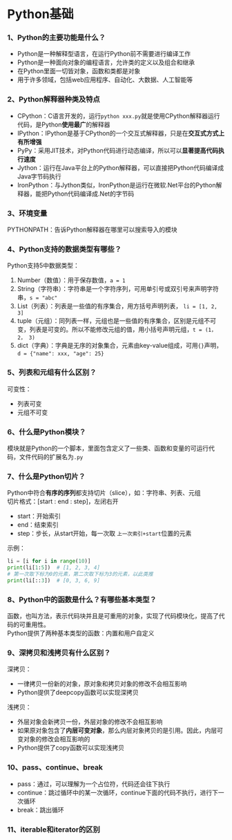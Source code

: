 # Python基础

### 1、Python的主要功能是什么？
- Python是一种解释型语言，在运行Python前不需要进行编译工作
- Python是一种面向对象的编程语言，允许类的定义以及组合和继承
- 在Python里面一切皆对象，函数和类都是对象
- 用于许多领域，包括web应用程序、自动化、大数据、人工智能等

### 2、Python解释器种类及特点
- CPython：C语言开发的，运行`python xxx.py`就是使用CPython解释器运行代码，是Python**使用最广**的解释器
- IPython：IPython是基于CPython的一个交互式解释器，只是在**交互式方式上有所增强**
- PyPy：采用JIT技术，对Python代码进行动态编译，所以可以**显著提高代码执行速度**
- Jython：运行在Java平台上的Python解释器，可以直接把Python代码编译成Java字节码执行
- IronPython：与Jython类似，IronPython是运行在微软.Net平台的Python解释器，能把Python代码编译成.Net的字节码


### 3、环境变量
PYTHONPATH：告诉Python解释器在哪里可以搜索导入的模块

### 4、Python支持的数据类型有哪些？
Python支持5中数据类型：
1. Number（数值）：用于保存数值，`a = 1`
2. String（字符串）：字符串是一个字符序列，可用单引号或双引号来声明字符串，`s = "abc"`
3. List（列表）：列表是一些值的有序集合，用方括号声明列表， `li = [1, 2, 3]`
4. tuple（元组）：同列表一样，元组也是一些值的有序集合，区别是元组不可变，列表是可变的。所以不能修改元组的值，用小括号声明元组，`t = (1， 2， 3)`
5. dict（字典）：字典是无序的对象集合，元素由key-value组成，可用`{}`声明，`d = {"name": xxx, "age": 25}`

### 5、列表和元组有什么区别？
可变性：
- 列表可变
- 元组不可变

### 6、什么是Python模块？
模块就是Python的一个脚本，里面包含定义了一些类、函数和变量的可运行代码，文件代码的扩展名为`.py`

### 7、什么是Python切片？
Python中符合**有序的序列**都支持切片（slice），如：字符串、列表、元组  
切片格式：[start : end : step]，左闭右开
- start：开始索引
- end：结束索引
- step：步长，从start开始，每一次取 `上一次索引+start`位置的元素

示例：
```python
li = [i for i in range(10)]
print(li[1:5])  # [1, 2, 3, 4]
# 第一次取下标为0的元素，第二次取下标为3的元素，以此类推
print(li[::3])  # [0, 3, 6, 9]
```

### 8、Python中的函数是什么？有哪些基本类型？
函数，也叫方法，表示代码块并且是可重用的对象，实现了代码模块化，提高了代码的可重用性。  
Python提供了两种基本类型的函数：内置和用户自定义

### 9、深拷贝和浅拷贝有什么区别？

深拷贝：
- 一律拷贝一份新的对象，原对象和拷贝对象的修改不会相互影响
- Python提供了deepcopy函数可以实现深拷贝

浅拷贝：
- 外层对象会新拷贝一份，外层对象的修改不会相互影响
- 如果原对象包含了**内层可变对象**，那么内层对象拷贝的是引用。因此，内层可变对象的修改会相互影响的
- Python提供了copy函数可以实现浅拷贝

### 10、pass、continue、break

- pass：通过，可以理解为一个占位符，代码还会往下执行  
- continue：跳过循环中的某一次循环，continue下面的代码不执行，进行下一次循环  
- break：跳出循环  

### 11、iterable和iterator的区别

